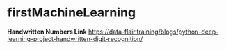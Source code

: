 # firstMachineLearning

**Handwritten Numbers Link**
https://data-flair.training/blogs/python-deep-learning-project-handwritten-digit-recognition/